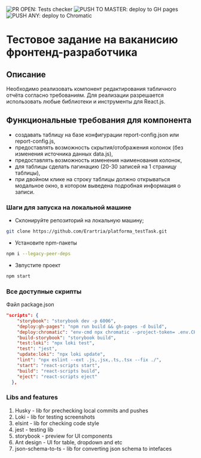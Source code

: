 ![PR OPEN: Tests checker](https://github.com/Erartria/OTUS_react/actions/workflows/PRStyleAndTestsChecker.yml/badge.svg)
![PUSH TO MASTER: deploy to GH pages](https://github.com/Erartria/OTUS_react/actions/workflows/PushMasterDeployToGhPages.yml/badge.svg)
![PUSH ANY: deploy to Chromatic](https://github.com/Erartria/OTUS_react/actions/workflows/PushAnyDeployToChromatic.yml/badge.svg)

# Тестовое задание на ваканисию фронтенд-разработчика

## Описание
Необходимо реализовать компонент редактирования табличного отчёта согласно требованиям. Для реализации разрешается использовать любые библиотеки и инструменты для React.js.

## Функциональные требования для компонента

* создавать таблицу на базе конфигурации report-config.json или report-config.js,
* предоставлять возможность скрытия/отображения колонок (без изменения источника данных data.js),
* предоставлять возможность изменения наименования колонок,
* для таблицы сделать пагинацию (20-30 записей на 1 страницу таблицы),
* при двойном клике на строку таблицы должно открываться модальное окно, в котором выведена подробная информация о записи.

### Шаги для запуска на локальной машине

* Склонируйте репозиторий на локальную машину;
```sh
git clone https://github.com/Erartria/platforma_testTask.git
```
* Установите npm-пакеты
```sh
npm i --legacy-peer-deps
```
* Звпустите проект
```sh
npm start
```
### Все доступные скрипты
Файл package.json
```json
"scripts": {
    "storybook": "storybook dev -p 6006",
    "deploy:gh-pages": "npm run build && gh-pages -d build",
    "deploy:chromatic": "env-cmd npx chromatic --project-token= .env.CHROMATIC_PROJECT_TOKEN",
    "build-storybook": "storybook build",
    "test:loki": "npx loki test",
    "test": "jest",
    "update:loki": "npx loki update",
    "lint": "npx eslint --ext .js,.jsx,.ts,.tsx --fix ./",
    "start": "react-scripts start",
    "build": "react-scripts build",
    "eject": "react-scripts eject"
  },
```

### Libs and features

1. Husky - lib for prechecking local commits and pushes
2. Loki - lib for testing screenshots
3. elsint - lib for checking code style
4. jest - testing lib
5. storybook - preview for UI components
6. Ant design - UI for table, dropdown and etc
7. json-schema-to-ts - lib for converting json schema to intefaces
